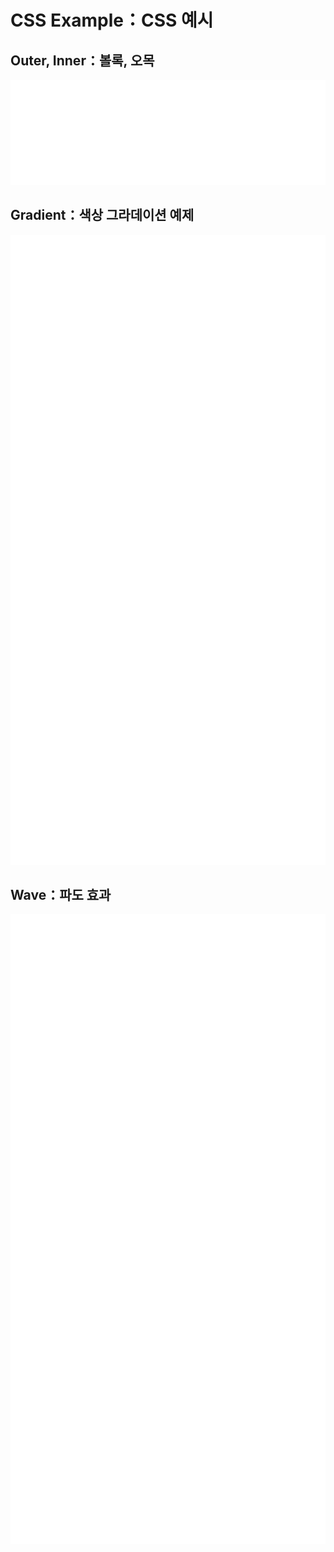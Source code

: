 # CSS Example：CSS 예시

## Outer, Inner：볼록, 오목

<center>
<a href="#">
<img alt="00" src="./.asset/CSS Example：CSS 예시/00/00.svg" width="852" />
</a>
</center>

## Gradient：색상 그라데이션 예제

<center>
<a href="#">
<img alt="01" src="./.asset/CSS Example：CSS 예시/01/01.svg" width="852" />
</a>
</center>

## Wave：파도 효과

<center>
<a href="#">
<img alt="01" src="./.asset/CSS Example：CSS 예시/01/01.svg" width="852" />
</a>
</center>

